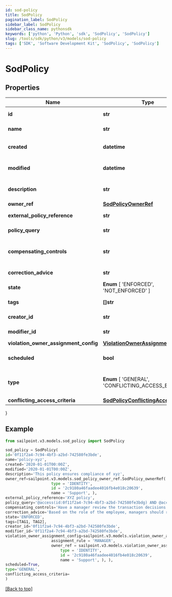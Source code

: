 ```yaml
---
id: sod-policy
title: SodPolicy
pagination_label: SodPolicy
sidebar_label: SodPolicy
sidebar_class_name: pythonsdk
keywords: ['python', 'Python', 'sdk', 'SodPolicy', 'SodPolicy']
slug: /tools/sdk/python/v3/models/sod-policy
tags: ['SDK', 'Software Development Kit', 'SodPolicy', 'SodPolicy']
---
```


# SodPolicy

## Properties

| Name | Type | Description | Notes |
| --- | --- | --- | --- |
| **id** | **str** | Policy id | [optional] [readonly] |
| **name** | **str** | Policy Business Name | [optional] |
| **created** | **datetime** | The time when this SOD policy is created. | [optional] [readonly] |
| **modified** | **datetime** | The time when this SOD policy is modified. | [optional] [readonly] |
| **description** | **str** | Optional description of the SOD policy | [optional] |
| **owner_ref** | [**SodPolicyOwnerRef**](sod-policy-owner-ref) |  | [optional] |
| **external_policy_reference** | **str** | Optional External Policy Reference | [optional] |
| **policy_query** | **str** | Search query of the SOD policy | [optional] |
| **compensating_controls** | **str** | Optional compensating controls(Mitigating Controls) | [optional] |
| **correction_advice** | **str** | Optional correction advice | [optional] |
| **state** | **Enum** [ 'ENFORCED', 'NOT_ENFORCED' ] | whether the policy is enforced or not | [optional] |
| **tags** | **[]str** | tags for this policy object | [optional] |
| **creator_id** | **str** | Policy's creator ID | [optional] [readonly] |
| **modifier_id** | **str** | Policy's modifier ID | [optional] [readonly] |
| **violation_owner_assignment_config** | [**ViolationOwnerAssignmentConfig**](violation-owner-assignment-config) |  | [optional] |
| **scheduled** | **bool** | defines whether a policy has been scheduled or not | [optional] [default to False] |
| **type** | **Enum** [ 'GENERAL', 'CONFLICTING_ACCESS_BASED' ] | whether a policy is query based or conflicting access based | [optional] [default to 'GENERAL'] |
| **conflicting_access_criteria** | [**SodPolicyConflictingAccessCriteria**](sod-policy-conflicting-access-criteria) |  | [optional] |

}

## Example

```python
from sailpoint.v3.models.sod_policy import SodPolicy

sod_policy = SodPolicy(
id='0f11f2a4-7c94-4bf3-a2bd-742580fe3bde',
name='policy-xyz',
created='2020-01-01T00:00Z',
modified='2020-01-01T00:00Z',
description='This policy ensures compliance of xyz',
owner_ref=sailpoint.v3.models.sod_policy_owner_ref.SodPolicy_ownerRef(
                    type = 'IDENTITY',
                    id = '2c9180a46faadee4016fb4e018c20639',
                    name = 'Support', ),
external_policy_reference='XYZ policy',
policy_query='@access(id:0f11f2a4-7c94-4bf3-a2bd-742580fe3bdg) AND @access(id:0f11f2a4-7c94-4bf3-a2bd-742580fe3bdf)',
compensating_controls='Have a manager review the transaction decisions for their "out of compliance" employee',
correction_advice='Based on the role of the employee, managers should remove access that is not required for their job function.',
state='ENFORCED',
tags=[TAG1, TAG2],
creator_id='0f11f2a4-7c94-4bf3-a2bd-742580fe3bde',
modifier_id='0f11f2a4-7c94-4bf3-a2bd-742580fe3bde',
violation_owner_assignment_config=sailpoint.v3.models.violation_owner_assignment_config.ViolationOwnerAssignmentConfig(
                    assignment_rule = 'MANAGER',
                    owner_ref = sailpoint.v3.models.violation_owner_assignment_config_owner_ref.ViolationOwnerAssignmentConfig_ownerRef(
                        type = 'IDENTITY',
                        id = '2c9180a46faadee4016fb4e018c20639',
                        name = 'Support', ), ),
scheduled=True,
type='GENERAL',
conflicting_access_criteria=
)

```

[[Back to top]](#)
